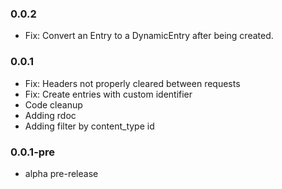 ### 0.0.2
 * Fix: Convert an Entry to a DynamicEntry after being created.

### 0.0.1
 * Fix: Headers not properly cleared between requests
 * Fix: Create entries with custom identifier
 * Code cleanup
 * Adding rdoc
 * Adding filter by content_type id


### 0.0.1-pre
 * alpha pre-release

